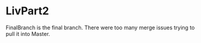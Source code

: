 # LivPart2
FinalBranch is the final branch. There were too many merge issues trying to pull it into Master.
